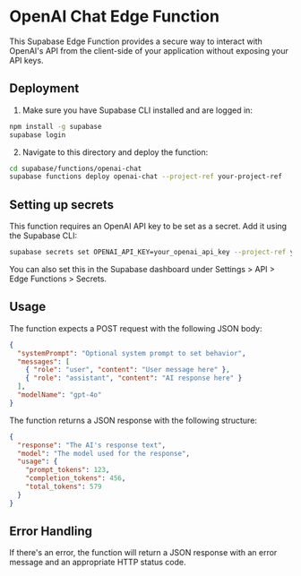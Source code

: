 
# OpenAI Chat Edge Function

This Supabase Edge Function provides a secure way to interact with OpenAI's API from the client-side of your application without exposing your API keys.

## Deployment

1. Make sure you have Supabase CLI installed and are logged in:
```bash
npm install -g supabase
supabase login
```

2. Navigate to this directory and deploy the function:
```bash
cd supabase/functions/openai-chat
supabase functions deploy openai-chat --project-ref your-project-ref
```

## Setting up secrets

This function requires an OpenAI API key to be set as a secret. Add it using the Supabase CLI:

```bash
supabase secrets set OPENAI_API_KEY=your_openai_api_key --project-ref your-project-ref
```

You can also set this in the Supabase dashboard under Settings > API > Edge Functions > Secrets.

## Usage

The function expects a POST request with the following JSON body:

```json
{
  "systemPrompt": "Optional system prompt to set behavior",
  "messages": [
    { "role": "user", "content": "User message here" },
    { "role": "assistant", "content": "AI response here" }
  ],
  "modelName": "gpt-4o"
}
```

The function returns a JSON response with the following structure:

```json
{
  "response": "The AI's response text",
  "model": "The model used for the response",
  "usage": { 
    "prompt_tokens": 123,
    "completion_tokens": 456,
    "total_tokens": 579
  }
}
```

## Error Handling

If there's an error, the function will return a JSON response with an error message and an appropriate HTTP status code.
